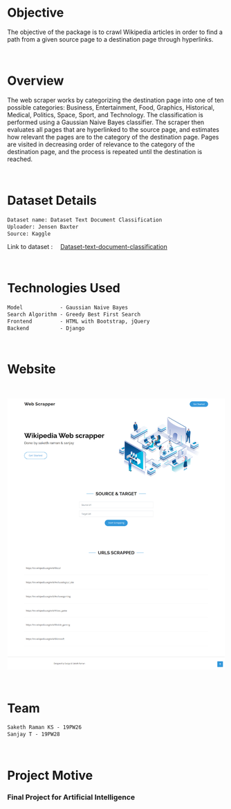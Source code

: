# Objective

The objective of the package is to crawl Wikipedia articles in order to find a path from a given source page to a destination page through hyperlinks.

<br>

# Overview

The web scraper works by categorizing the destination page into one of ten possible categories: Business, Entertainment, Food, Graphics, Historical, Medical, Politics, Space, Sport, and Technology. The classification is performed using a Gaussian Naive Bayes classifier. The scraper then evaluates all pages that are hyperlinked to the source page, and estimates how relevant the pages are to the category of the destination page. Pages are visited in decreasing order of relevance to the category of the destination page, and the process is repeated until the destination is reached.

<br>

# Dataset Details

```
Dataset name: Dataset Text Document Classification
Uploader: Jensen Baxter
Source: Kaggle
```
Link to dataset : &emsp;<a href="https://www.kaggle.com/datasets/jensenbaxter/10dataset-text-document-classification">Dataset-text-document-classification</a>

<br>

# Technologies Used

```
Model            - Gaussian Naive Bayes
Search Algorithm - Greedy Best First Search
Frontend         - HTML with Bootstrap, jQuery
Backend          - Django    
```
<br>

# Website

<br>

![login](screenshots/output.png)

<br>

# Team 

```
Saketh Raman KS - 19PW26
Sanjay T - 19PW28
```
<br>

# Project Motive

<h3>Final Project for Artificial Intelligence</h3>